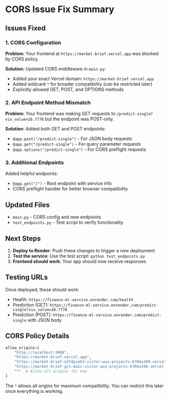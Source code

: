 # CORS Issue Fix Summary

## Issues Fixed

### 1. CORS Configuration
**Problem**: Your frontend at `https://market-brief.vercel.app` was blocked by CORS policy.

**Solution**: Updated CORS middleware in `main.py`:
- Added your exact Vercel domain: `https://market-brief.vercel.app`
- Added wildcard `*` for broader compatibility (can be restricted later)
- Explicitly allowed GET, POST, and OPTIONS methods

### 2. API Endpoint Method Mismatch
**Problem**: Your frontend was making GET requests to `/predict-single?vix_value=26.7776` but the endpoint was POST-only.

**Solution**: Added both GET and POST endpoints:
- `@app.post("/predict-single")` - For JSON body requests
- `@app.get("/predict-single")` - For query parameter requests
- `@app.options("/predict-single")` - For CORS preflight requests

### 3. Additional Endpoints
Added helpful endpoints:
- `@app.get("/")` - Root endpoint with service info
- CORS preflight handler for better browser compatibility

## Updated Files
- `main.py` - CORS config and new endpoints
- `test_endpoints.py` - Test script to verify functionality

## Next Steps

1. **Deploy to Render**: Push these changes to trigger a new deployment
2. **Test the service**: Use the test script: `python test_endpoints.py`
3. **Frontend should work**: Your app should now receive responses

## Testing URLs
Once deployed, these should work:
- Health: `https://finance-ml-service.onrender.com/health`
- Prediction (GET): `https://finance-ml-service.onrender.com/predict-single?vix_value=26.7776`
- Prediction (POST): `https://finance-ml-service.onrender.com/predict-single` with JSON body

## CORS Policy Details
```python
allow_origins=[
    "http://localhost:3000", 
    "https://market-brief.vercel.app",
    "https://market-brief-o37dpzab3-victor-wus-projects-6704a109.vercel.app",
    "https://market-brief-git-main-victor-wus-projects-6704a109.vercel.app",
    "*"  # Allow all origins for now
]
```

The `*` allows all origins for maximum compatibility. You can restrict this later once everything is working.